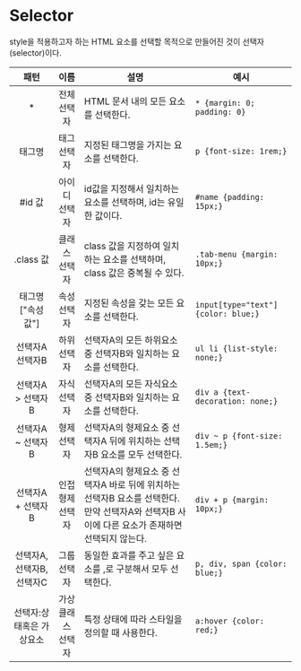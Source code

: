 # Selector
style을 적용하고자 하는 HTML 요소를 선택할 목적으로 만들어진 것이 선택자(selector)이다.

|패턴|이름|설명|예시|
|:-------:|:------:|----------|------------|
|*|전체선택자|HTML 문서 내의 모든 요소를 선택한다.|`* {margin: 0; padding: 0}`|
|태그명|태그 선택자|지정된 태그명을 가지는 요소를 선택한다.|`p {font-size: 1rem;}`|
|#id 값|아이디 선택자|id값을 지정해서 일치하는 요소를 선택하며, id는 유일한 값이다.|`#name {padding: 15px;}`|
|.class 값|클래스 선택자|class 값을 지정하여 일치하는 요소를 선택하며, class 값은 중복될 수 있다.|`.tab-menu {margin: 10px;}`|
|태그명["속성 값"]|속성 선택자|지정된 속성을 갖는 모든 요소를 선택한다.|`input[type="text"]{color: blue;}`|
|선택자A 선택자B|하위 선택자|선택자A의 모든 하위요소 중 선택자B와 일치하는 요소를 선택한다.|`ul li {list-style: none;}`|
|선택자A > 선택자B|자식 선택자|선택자A의 모든 자식요소 중 선택자B와 일치하는 요소를 선택한다.|`div a {text-decoration: none;}`|
|선택자A ~ 선택자B|형제 선택자|선택자A의 형제요소 중 선택자A 뒤에 위치하는 선택자B 요소를 모두 선택한다.|`div ~ p {font-size: 1.5em;}`|
|선택자A + 선택자B|인접형제 선택자|선택자A의 형제요소 중 선택자A 바로 뒤에 위치하는 선택자B 요소를 선택한다. 만약 선택자A와 선택자B 사이에 다른 요소가 존재하면 선택되지 않는다.|`div + p {margin: 10px;}`|
|선택자A, 선택자B, 선택자C|그룹 선택자|동일한 효과를 주고 싶은 요소를 ,로 구분해서 모두 선택한다.|`p, div, span {color: blue;}`|
|선택자:상태혹은 가상요소|가상클래스 선택자|특정 상태에 따라 스타일을 정의할 때 사용한다.|`a:hover {color: red;}`|
